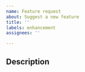```yaml
---
name: Feature request
about: Suggest a new feature
title: ''
labels: enhancement
assignees: ''

---
```


## Description
<!-- Clearly describe the new feature or enhancement -->
